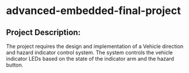 # advanced-embedded-final-project
## Project Description:
The project requires the design and implementation of a Vehicle direction and hazard indicator
control system. The system controls the vehicle indicator LEDs based on the state of the
indicator arm and the hazard button.
